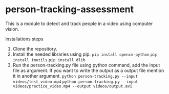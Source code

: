 # person-tracking-assessment
This is a module to detect and track people in a video using computer vision.

Installations steps
1. Clone the repository.
2. Install the needed libraries using pip.
       ```pip install opencv-python```
       ```pip install imutils```
       ```pip install dlib```
3. Run the person-tracking.py file using python command, add the input file as argument. If you want to write the output as a output file mention it in another argument.
    ```python person-tracking.py --input videos/test_video.mp4```
    ```python person-tracking.py --input videos/practice_video.mp4 --output videos/output.avi```
